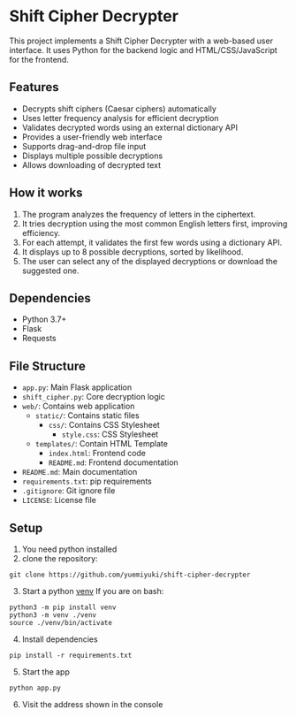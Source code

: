 # Shift Cipher Decrypter

This project implements a Shift Cipher Decrypter with a web-based user interface. It uses Python for the backend logic and HTML/CSS/JavaScript for the frontend.

## Features

- Decrypts shift ciphers (Caesar ciphers) automatically
- Uses letter frequency analysis for efficient decryption
- Validates decrypted words using an external dictionary API
- Provides a user-friendly web interface
- Supports drag-and-drop file input
- Displays multiple possible decryptions
- Allows downloading of decrypted text

## How it works

1. The program analyzes the frequency of letters in the ciphertext.
2. It tries decryption using the most common English letters first, improving efficiency.
3. For each attempt, it validates the first few words using a dictionary API.
4. It displays up to 8 possible decryptions, sorted by likelihood.
5. The user can select any of the displayed decryptions or download the suggested one.

## Dependencies

- Python 3.7+
- Flask
- Requests

## File Structure

- `app.py`: Main Flask application
- `shift_cipher.py`: Core decryption logic
- `web/`: Contains web application
  - `static/`: Contains static files
    - `css/`: Contains CSS Stylesheet
      - `style.css`: CSS Stylesheet
  - `templates/`: Contain HTML Template
    - `index.html`: Frontend code
    - `README.md`: Frontend documentation
- `README.md`:  Main documentation
- `requirements.txt`: pip requirements
- `.gitignore`: Git ignore file
- `LICENSE`: License file


## Setup
1. You need python installed
2. clone the repository:
```
git clone https://github.com/yuemiyuki/shift-cipher-decrypter
```
3. Start a python [venv](https://docs.python.org/3/library/venv.html)
If you are on bash:
```
python3 -m pip install venv
python3 -m venv ./venv
source ./venv/bin/activate
```
4. Install dependencies
```
pip install -r requirements.txt
```
5. Start the app
```
python app.py
```
6. Visit the address shown in the console
